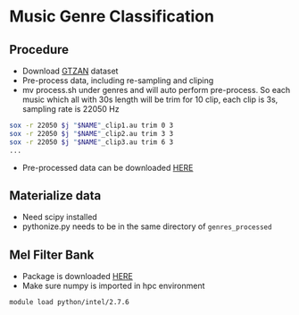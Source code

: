 # Music Genre Classification
## Procedure
* Download [GTZAN](http://marsyasweb.appspot.com/download/data_sets/) dataset
* Pre-process data, including re-sampling and cliping
* mv process.sh under genres and will auto perform pre-process. So each music which all with 30s length will be trim for 10 clip, each clip is 3s, sampling rate is 22050 Hz
```bash
sox -r 22050 $j "$NAME"_clip1.au trim 0 3
sox -r 22050 $j "$NAME"_clip2.au trim 3 3
sox -r 22050 $j "$NAME"_clip3.au trim 6 3
...
```
* Pre-processed data can be downloaded [HERE](https://onedrive.live.com/redir.aspx?cid=a134a87f7a3dd922&resid=A134A87F7A3DD922!347&parId=A134A87F7A3DD922!346&authkey=!ACiZA1wDdlb_fSk&ithint=file%2czip)

## Materialize data
* Need scipy installed
* pythonize.py needs to be in the same directory of `genres_processed`

## Mel Filter Bank
* Package is downloaded [HERE](https://github.com/SiggiGue/pyfilterbank)
* Make sure numpy is imported in hpc environment
```
module load python/intel/2.7.6
```

